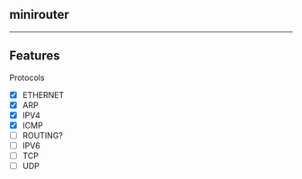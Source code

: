 minirouter
---------
---------

## Features

Protocols  
- [x] ETHERNET  
- [x] ARP  
- [x] IPV4  
- [x] ICMP  
- [ ] ROUTING?
- [ ] IPV6
- [ ] TCP  
- [ ] UDP  